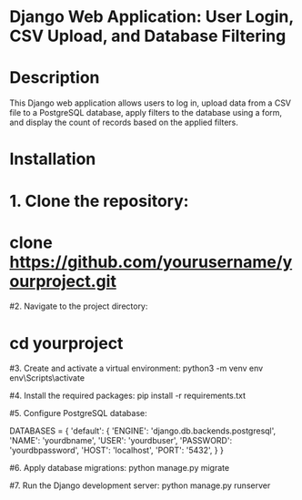 # Django Web Application: User Login, CSV Upload, and Database Filtering


# Description
This Django web application allows users to log in, upload data from a CSV file to a PostgreSQL database, apply filters to the database using a form, and display the count of records based on the applied filters.

# Installation
# 1. Clone the repository:
# clone https://github.com/yourusername/yourproject.git

#2. Navigate to the project directory:
# cd yourproject

#3. Create and activate a virtual environment:
python3 -m venv env
env\Scripts\activate

#4. Install the required packages:
pip install -r requirements.txt

#5. Configure PostgreSQL database:

DATABASES = {
    'default': {
        'ENGINE': 'django.db.backends.postgresql',
        'NAME': 'yourdbname',
        'USER': 'yourdbuser',
        'PASSWORD': 'yourdbpassword',
        'HOST': 'localhost',
        'PORT': '5432',
    }
}

#6. Apply database migrations:
python manage.py migrate

#7. Run the Django development server:
python manage.py runserver

